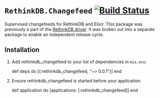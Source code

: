 `RethinkDB.Changefeed` [![Build Status](https://travis-ci.org/hamiltop/rethinkdb_changefeed.svg?branch=master)](https://travis-ci.org/hamiltop/rethinkdb\_changefeed)
============

Supervised changefeeds for RethinkDB and Elixir. This package was previously a part of the
[RethinkDB driver](https://github.com/hamiltop/rethinkdb-elixir). It was broken out
into a separate package to enable an independent release cycle.

## Installation

  1. Add rethinkdb\_changefeed to your list of dependencies in `mix.exs`:

        def deps do
          [{:rethinkdb_changefeed, "~> 0.0.1"}]
        end

  2. Ensure rethinkdb\_changefeed is started before your application:

        def application do
          [applications: [:rethinkdb_changefeed]]
        end

